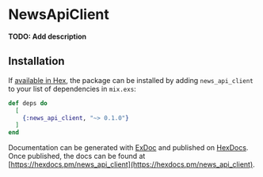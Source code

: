 # NewsApiClient

**TODO: Add description**

## Installation

If [available in Hex](https://hex.pm/docs/publish), the package can be installed
by adding `news_api_client` to your list of dependencies in `mix.exs`:

```elixir
def deps do
  [
    {:news_api_client, "~> 0.1.0"}
  ]
end
```

Documentation can be generated with [ExDoc](https://github.com/elixir-lang/ex_doc)
and published on [HexDocs](https://hexdocs.pm). Once published, the docs can
be found at [https://hexdocs.pm/news_api_client](https://hexdocs.pm/news_api_client).

